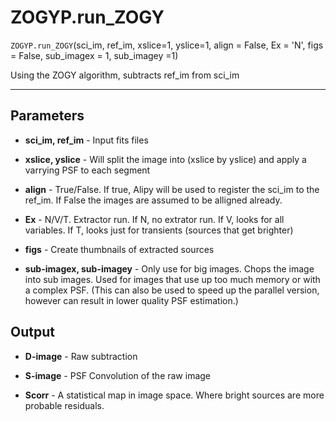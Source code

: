 # ZOGYP.run_ZOGY

`ZOGYP.run_ZOGY`(sci_im, ref_im,  xslice=1, yslice=1, align = False, Ex = 'N', figs = False, sub_imagex = 1, sub_imagey =1)
  
  Using the ZOGY algorithm, subtracts ref_im from sci_im
  
  ---
  
  ## Parameters
  
   * **sci_im, ref_im** - Input fits files
  
   * **xslice, yslice** - Will split the image into (xslice by yslice) and apply a varrying PSF to each segment
  
   * **align** - True/False. If true, Alipy will be used to register the sci_im to the ref_im. If False the images are assumed to be alligned already.
  
   * **Ex** - N/V/T. Extractor run. If N, no extrator run. If V, looks for all variables. If T, looks just for transients (sources that get brighter)
  
   * **figs** - Create thumbnails of extracted sources
  
   * **sub-imagex, sub-imagey** - Only use for big images. Chops the image into sub images. Used for images that use up too much memory or with a complex PSF. (This can also be used to speed up the parallel version, however can result in lower quality PSF estimation.)
  
  ## Output
  
   * **D-image** - Raw subtraction
   
   * **S-image** - PSF Convolution of the raw image
   
   * **Scorr** - A statistical map in image space. Where bright sources are more probable residuals.
   
  
  
  
